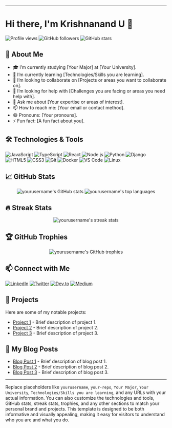 

---

# Hi there, I'm Krishnanand U 👋

![Profile views](https://gpvc.arturio.dev/yourusername)
![GitHub followers](https://img.shields.io/github/followers/yourusername?label=Follow&style=social)
![GitHub stars](https://img.shields.io/github/stars/yourusername?affiliations=OWNER%2CCOLLABORATOR%2CORGANIZATION_MEMBER&style=social)

## 🚀 About Me

- 🎓 I’m currently studying [Your Major] at [Your University].
- 🌱 I’m currently learning [Technologies/Skills you are learning].
- 👯 I’m looking to collaborate on [Projects or areas you want to collaborate on].
- 🤔 I’m looking for help with [Challenges you are facing or areas you need help with].
- 💬 Ask me about [Your expertise or areas of interest].
- 📫 How to reach me: [Your email or contact method].
- 😄 Pronouns: [Your pronouns].
- ⚡ Fun fact: [A fun fact about you].

## 🛠️ Technologies & Tools

![JavaScript](https://img.shields.io/badge/-JavaScript-05122A?style=flat&logo=javascript) 
![TypeScript](https://img.shields.io/badge/-TypeScript-05122A?style=flat&logo=typescript) 
![React](https://img.shields.io/badge/-React-05122A?style=flat&logo=react) 
![Node.js](https://img.shields.io/badge/-Node.js-05122A?style=flat&logo=node.js) 
![Python](https://img.shields.io/badge/-Python-05122A?style=flat&logo=python) 
![Django](https://img.shields.io/badge/-Django-05122A?style=flat&logo=django) 
![HTML5](https://img.shields.io/badge/-HTML5-05122A?style=flat&logo=html5) 
![CSS3](https://img.shields.io/badge/-CSS3-05122A?style=flat&logo=css3) 
![Git](https://img.shields.io/badge/-Git-05122A?style=flat&logo=git) 
![Docker](https://img.shields.io/badge/-Docker-05122A?style=flat&logo=docker) 
![VS Code](https://img.shields.io/badge/-VS%20Code-05122A?style=flat&logo=visual-studio-code) 
![Linux](https://img.shields.io/badge/-Linux-05122A?style=flat&logo=linux) 

## 📈 GitHub Stats

<p align="center">
  <img src="https://github-readme-stats.vercel.app/api?username=yourusername&show_icons=true&theme=radical" alt="yourusername's GitHub stats" />
  <img src="https://github-readme-stats.vercel.app/api/top-langs/?username=yourusername&layout=compact&theme=radical" alt="yourusername's top languages" />
</p>

## 🔥 Streak Stats

<p align="center">
  <img src="https://github-readme-streak-stats.herokuapp.com/?user=yourusername&theme=radical" alt="yourusername's streak stats" />
</p>

## 🏆 GitHub Trophies

<p align="center">
  <img src="https://github-profile-trophy.vercel.app/?username=yourusername&theme=radical" alt="yourusername's GitHub trophies" />
</p>

## 📫 Connect with Me

[![LinkedIn](https://img.shields.io/badge/-LinkedIn-05122A?style=flat&logo=linkedin)](https://linkedin.com/in/yourusername)
[![Twitter](https://img.shields.io/badge/-Twitter-05122A?style=flat&logo=twitter)](https://twitter.com/yourusername)
[![Dev.to](https://img.shields.io/badge/-Dev.to-05122A?style=flat&logo=dev.to)](https://dev.to/yourusername)
[![Medium](https://img.shields.io/badge/-Medium-05122A?style=flat&logo=medium)](https://medium.com/@yourusername)

## 💼 Projects

Here are some of my notable projects:

- [Project 1](https://github.com/yourusername/project1) - Brief description of project 1.
- [Project 2](https://github.com/yourusername/project2) - Brief description of project 2.
- [Project 3](https://github.com/yourusername/project3) - Brief description of project 3.

## 🎨 My Blog Posts

- [Blog Post 1](https://yourblog.com/blog-post-1) - Brief description of blog post 1.
- [Blog Post 2](https://yourblog.com/blog-post-2) - Brief description of blog post 2.
- [Blog Post 3](https://yourblog.com/blog-post-3) - Brief description of blog post 3.

---

Replace placeholders like `yourusername`, `your-repo`, `Your Major`, `Your University`, `Technologies/Skills you are learning`, and any URLs with your actual information. You can also customize the technologies and tools, GitHub stats, streak stats, trophies, and any other sections to match your personal brand and projects. This template is designed to be both informative and visually appealing, making it easy for visitors to understand who you are and what you do.
